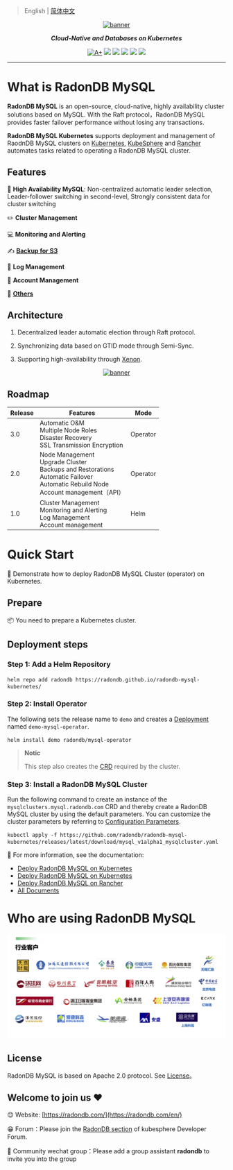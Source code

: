 > English | [简体中文](README_zh.md)


<p align="center">
<a href="https://radondb.com/"><img src="https://github.com/radondb/radondb-mysql-kubernetes/blob/main/docs/images/logo_radondb-mysql.png?raw=true" alt="banner" width="200px"></a>
</p>
<p align="center">
<b><i>Cloud-Native and Databases on Kubernetes</i></b>
</p>

<p align=center>
<a href="https://goreportcard.com/report/github.com/radondb/radondb-mysql-kubernetes"><img src="https://goreportcard.com/badge/github.com/radondb/radondb-mysql-kubernetes" alt="A+"></a>
<a href="https://img.shields.io/github/stars/radondb/radondb-mysql-kubernetes"><img src="https://img.shields.io/github/stars/radondb/radondb-mysql-kubernetes"></a>
<a href="https://img.shields.io/github/issues/radondb/radondb-mysql-kubernetes"><img src="https://img.shields.io/github/issues/radondb/radondb-mysql-kubernetes"></a>
<a href="https://img.shields.io/github/forks/radondb/radondb-mysql-kubernetes"><img src="https://img.shields.io/github/forks/radondb/radondb-mysql-kubernetes"></a>
<a href="https://img.shields.io/github/v/release/radondb/radondb-mysql-kubernetes?include_prereleases"><img src="https://img.shields.io/github/v/release/radondb/radondb-mysql-kubernetes?include_prereleases"></a>
<a href="https://img.shields.io/github/license/radondb/radondb-mysql-kubernetes"><img src="https://img.shields.io/github/license/radondb/radondb-mysql-kubernetes"></a>
</p>

----

# What is RadonDB MySQL

**RadonDB MySQL** is an open-source, cloud-native, highly availability cluster solutions based on MySQL. With the Raft protocol，RadonDB MySQL provides faster failover performance without losing any transactions.

**RadonDB MySQL Kubernetes** supports deployment and management of RaodnDB MySQL clusters on [Kubernetes](https://kubernetes.io/), [KubeSphere](https://kubesphere.com.cn/) and [Rancher](https://rancher.com) automates tasks related to operating a RadonDB MySQL cluster.

## Features
🧠 **High Availability MySQL**: Non-centralized automatic leader selection, Leader-follower switching in second-level, Strongly consistent data for cluster switching
 
✏️ **Cluster Management**

💻 **Monitoring and Alerting**

✍️ [**Backup for S3**](docs/en-us/deploy_backup_restore_s3.md)

🎈 **Log Management**

👨 **Account Management**

🎨 [**Others**](docs/en-us/)


## Architecture

1. Decentralized leader automatic election through Raft protocol.

2. Synchronizing data based on GTID mode through Semi-Sync.

3. Supporting high-availability through [Xenon](https://github.com/radondb/xenon.git).

<p align="center">
<a href="https://github.com/radondb/"><img src="https://github.com/radondb/radondb-mysql-kubernetes/blob/main/docs/images/radondb-mysql_Architecture.png?raw=true" alt="banner" width="800px"></a>
</p>

## Roadmap

| Release | Features  | Mode |
|------|--------|------| 
| 3.0  | Automatic O&M <br> Multiple Node Roles <br> Disaster Recovery <br> SSL Transmission Encryption | Operator |
| 2.0  | Node Management <br> Upgrade Cluster <br> Backups and Restorations <br> Automatic Failover <br> Automatic Rebuild Node <br> Account management（API）   |  Operator |
| 1.0 |  Cluster Management <br> Monitoring and Alerting <br> Log Management <br> Account management | Helm |

# Quick Start

👀 Demonstrate how to deploy RadonDB MySQL Cluster (operator) on Kubernetes.

## Prepare

📦 You need to prepare a Kubernetes cluster.

## Deployment steps

### Step 1: Add a Helm Repository

```plain
helm repo add radondb https://radondb.github.io/radondb-mysql-kubernetes/
```
### Step 2: Install Operator

The following sets the release name to `demo` and creates a [Deployment](https://kubernetes.io/docs/concepts/workloads/controllers/deployment/) named `demo-mysql-operator`.

```plain
helm install demo radondb/mysql-operator
```
> **Notic**
> 
> This step also creates the [CRD](https://kubernetes.io/docs/concepts/extend-kubernetes/api-extension/custom-resources/) required by the cluster.

### Step 3: Install a RadonDB MySQL Cluster

Run the following command to create an instance of the `mysqlclusters.mysql.radondb.com` CRD and thereby create a RadonDB MySQL cluster by using the default parameters. You can customize the cluster parameters by referring to [Configuration Parameters](https://github.com/radondb/radondb-mysql-kubernetes/blob/main/docs/zh-cn/config_para.md).

```plain
kubectl apply -f https://github.com/radondb/radondb-mysql-kubernetes/releases/latest/download/mysql_v1alpha1_mysqlcluster.yaml
```


📖 For more information, see the documentation:

* [Deploy RadonDB MySQL on Kubernetes](https://github.com/radondb/radondb-mysql-kubernetes/blob/main/docs/en-us/deploy_radondb-mysql_operator_on_k8s.md)
* [Deploy RadonDB MySQL on Kubernetes](https://github.com/radondb/radondb-mysql-kubernetes/blob/main/docs/en-us/deploy_radondb-mysql_operator_on_kubesphere.md)
* [Deploy RadonDB MySQL on Rancher](https://github.com/radondb/radondb-mysql-kubernetes/blob/main/docs/en-us/deploy_radondb-mysql_operator_on_rancher.md)
* [All Documents](https://radondb.com/en/docs/mysql/)


# Who are using RadonDB MySQL

![](docs/images/%E5%AE%A2%E6%88%B7%E6%A1%88%E4%BE%8B.png)

## License

RadonDB MySQL is based on Apache 2.0 protocol. See [License](https://github.com/radondb/radondb-mysql-kubernetes/blob/main/LICENSE)。

## Welcome to join us ❤️

😊 Website: [https://radondb.com/](https://radondb.com/en/)

😁 Forum：Please join the [RadonDB section](https://kubesphere.com.cn/forum/t/RadonDB) of kubesphere Developer Forum.

🦉 Community wechat group：Please add a group assistant **radondb** to invite you into the group

